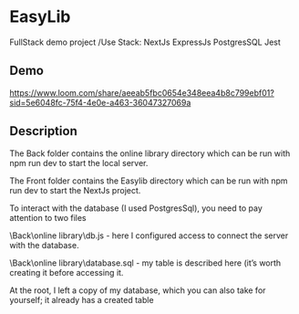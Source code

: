 
# EasyLib

FullStack demo project /Use Stack: NextJs ExpressJs PostgresSQL Jest

## Demo


https://www.loom.com/share/aeeab5fbc0654e348eea4b8c799ebf01?sid=5e6048fc-75f4-4e0e-a463-36047327069a
## Description

The Back folder contains the online library directory which can be run with 
                        npm run dev 
to start the local server.

The Front folder contains the Easylib directory which can be run with 
                        npm run dev 
to start the NextJs project.


To interact with the database (I used PostgresSql), you need to pay attention to two files 

\Back\online library\db.js - here I configured access to connect the server with the database.


\Back\online library\database.sql - my table is described here (it’s worth creating it before accessing it.

At the root, I left a copy of my database, which you can also take for yourself; it already has a created table
